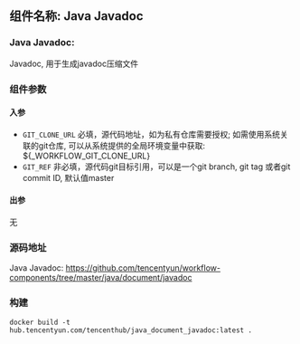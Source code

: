 ## 组件名称: Java Javadoc

### Java Javadoc:

Javadoc, 用于生成javadoc压缩文件

### 组件参数
#### 入参
* `GIT_CLONE_URL` 必填，源代码地址，如为私有仓库需要授权; 如需使用系统关联的git仓库, 可以从系统提供的全局环境变量中获取: ${_WORKFLOW_GIT_CLONE_URL}
* `GIT_REF` 非必填，源代码git目标引用，可以是一个git branch, git tag 或者git commit ID, 默认值master

#### 出参
无

### 源码地址

Java Javadoc: <https://github.com/tencentyun/workflow-components/tree/master/java/document/javadoc>

### 构建
`docker build -t hub.tencentyun.com/tencenthub/java_document_javadoc:latest .`